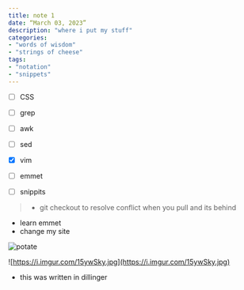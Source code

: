 ```yaml
---
title: note 1
date: “March 03, 2023”
description: "where i put my stuff"
categories: 
- "words of wisdom"
- "strings of cheese"
tags:
- "notation"
- "snippets"
---
```


- [ ] CSS 
- [ ]  grep
- [ ] awk
- [ ] sed
- [x] vim
- [ ] emmet
- [ ] snippits


> - git checkout to resolve conflict when you pull and its behind
- learn emmet
- change my site

![potate](https://i.imgur.com/lqYH8Ri.jpeg)

![https://i.imgur.com/15ywSky.jpg](https://i.imgur.com/15ywSky.jpg)
- this was written in dillinger
